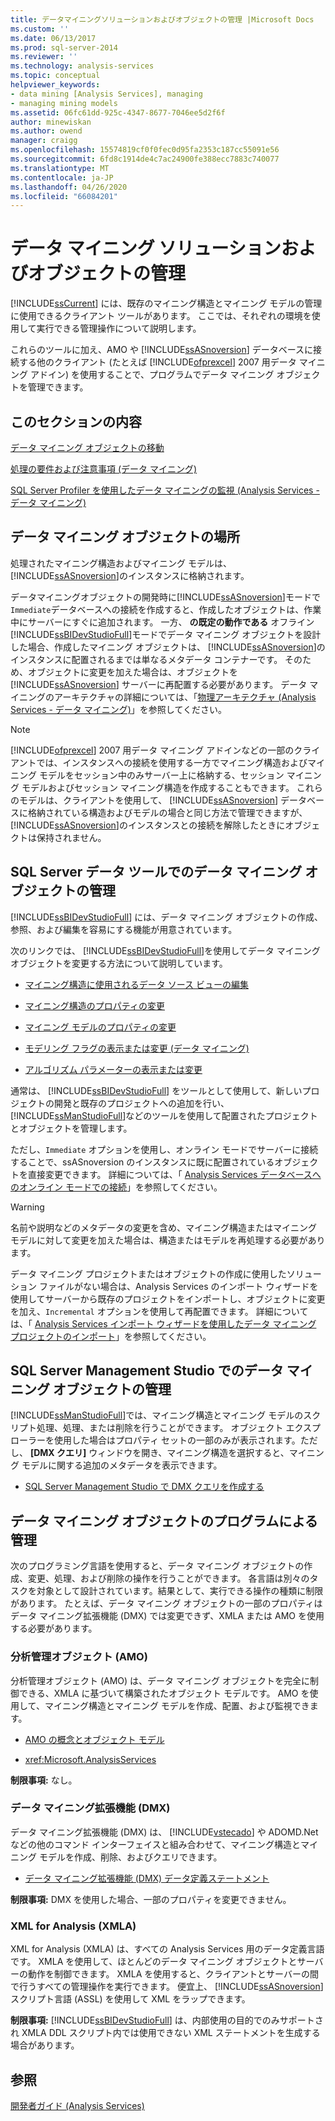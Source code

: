 ```yaml
---
title: データマイニングソリューションおよびオブジェクトの管理 |Microsoft Docs
ms.custom: ''
ms.date: 06/13/2017
ms.prod: sql-server-2014
ms.reviewer: ''
ms.technology: analysis-services
ms.topic: conceptual
helpviewer_keywords:
- data mining [Analysis Services], managing
- managing mining models
ms.assetid: 06fc61dd-925c-4347-8677-7046ee5d2f6f
author: minewiskan
ms.author: owend
manager: craigg
ms.openlocfilehash: 15574819cf0f0fec0d95fa2353c187cc55091e56
ms.sourcegitcommit: 6fd8c1914de4c7ac24900fe388ecc7883c740077
ms.translationtype: MT
ms.contentlocale: ja-JP
ms.lasthandoff: 04/26/2020
ms.locfileid: "66084201"
---
```

# <a name="management-of-data-mining-solutions-and-objects"></a>データ マイニング ソリューションおよびオブジェクトの管理
  [!INCLUDE[ssCurrent](../../includes/sscurrent-md.md)] には、既存のマイニング構造とマイニング モデルの管理に使用できるクライアント ツールがあります。 ここでは、それぞれの環境を使用して実行できる管理操作について説明します。  
  
 これらのツールに加え、AMO や [!INCLUDE[ssASnoversion](../../includes/ssasnoversion-md.md)] データベースに接続する他のクライアント (たとえば [!INCLUDE[ofprexcel](../../includes/ofprexcel-md.md)] 2007 用データ マイニング アドイン) を使用することで、プログラムでデータ マイニング オブジェクトを管理できます。  
  
## <a name="in-this-section"></a>このセクションの内容  
 [データ マイニング オブジェクトの移動](moving-data-mining-objects.md)  
  
 [処理の要件および注意事項 &#40;データ マイニング&#41;](processing-requirements-and-considerations-data-mining.md)  
  
 [SQL Server Profiler を使用したデータ マイニングの監視 (Analysis Services - データ マイニング)](using-sql-server-profiler-to-monitor-data-mining-analysis-services-data-mining.md)  
  
## <a name="location-of-data-mining-objects"></a>データ マイニング オブジェクトの場所  
 処理されたマイニング構造およびマイニング モデルは、 [!INCLUDE[ssASnoversion](../../includes/ssasnoversion-md.md)]のインスタンスに格納されます。  
  
 データマイニングオブジェクトの開発時に[!INCLUDE[ssASnoversion](../../includes/ssasnoversion-md.md)]モードで`Immediate`データベースへの接続を作成すると、作成したオブジェクトは、作業中にサーバーにすぐに追加されます。 一方、 **の既定の動作である** オフライン [!INCLUDE[ssBIDevStudioFull](../../includes/ssbidevstudiofull-md.md)]モードでデータ マイニング オブジェクトを設計した場合、作成したマイニング オブジェクトは、 [!INCLUDE[ssASnoversion](../../includes/ssasnoversion-md.md)]のインスタンスに配置されるまでは単なるメタデータ コンテナーです。 そのため、オブジェクトに変更を加えた場合は、オブジェクトを [!INCLUDE[ssASnoversion](../../includes/ssasnoversion-md.md)] サーバーに再配置する必要があります。 データ マイニングのアーキテクチャの詳細については、「[物理アーキテクチャ (Analysis Services - データ マイニング)](physical-architecture-analysis-services-data-mining.md)」を参照してください。  
  
> [!NOTE]  
>  [!INCLUDE[ofprexcel](../../includes/ofprexcel-md.md)] 2007 用データ マイニング アドインなどの一部のクライアントでは、インスタンスへの接続を使用する一方でマイニング構造およびマイニング モデルをセッション中のみサーバー上に格納する、セッション マイニング モデルおよびセッション マイニング構造を作成することもできます。 これらのモデルは、クライアントを使用して、 [!INCLUDE[ssASnoversion](../../includes/ssasnoversion-md.md)] データベースに格納されている構造およびモデルの場合と同じ方法で管理できますが、 [!INCLUDE[ssASnoversion](../../includes/ssasnoversion-md.md)]のインスタンスとの接続を解除したときにオブジェクトは保持されません。  
  
## <a name="managing-data-mining-objects-in-sql-server-data-tools"></a>SQL Server データ ツールでのデータ マイニング オブジェクトの管理  
 [!INCLUDE[ssBIDevStudioFull](../../includes/ssbidevstudiofull-md.md)] には、データ マイニング オブジェクトの作成、参照、および編集を容易にする機能が用意されています。  
  
 次のリンクでは、 [!INCLUDE[ssBIDevStudioFull](../../includes/ssbidevstudiofull-md.md)]を使用してデータ マイニング オブジェクトを変更する方法について説明しています。  
  
-   [マイニング構造に使用されるデータ ソース ビューの編集](edit-the-data-source-view-used-for-a-mining-structure.md)  
  
-   [マイニング構造のプロパティの変更](change-the-properties-of-a-mining-structure.md)  
  
-   [マイニング モデルのプロパティの変更](change-the-properties-of-a-mining-model.md)  
  
-   [モデリング フラグの表示または変更 &#40;データ マイニング&#41;](modeling-flags-data-mining.md)  
  
-   [アルゴリズム パラメーターの表示または変更](view-or-change-algorithm-parameters.md)  
  
 通常は、 [!INCLUDE[ssBIDevStudioFull](../../includes/ssbidevstudiofull-md.md)] をツールとして使用して、新しいプロジェクトの開発と既存のプロジェクトへの追加を行い、 [!INCLUDE[ssManStudioFull](../../includes/ssmanstudiofull-md.md)]などのツールを使用して配置されたプロジェクトとオブジェクトを管理します。  
  
 ただし、`Immediate` オプションを使用し、オンライン モードでサーバーに接続することで、ssASnoversion のインスタンスに既に配置されているオブジェクトを直接変更できます。 詳細については、「 [Analysis Services データベースへのオンライン モードでの接続](../multidimensional-models/connect-in-online-mode-to-an-analysis-services-database.md)」を参照してください。  
  
> [!WARNING]  
>  名前や説明などのメタデータの変更を含め、マイニング構造またはマイニング モデルに対して変更を加えた場合は、構造またはモデルを再処理する必要があります。  
  
 データ マイニング プロジェクトまたはオブジェクトの作成に使用したソリューション ファイルがない場合は、Analysis Services のインポート ウィザードを使用してサーバーから既存のプロジェクトをインポートし、オブジェクトに変更を加え、`Incremental` オプションを使用して再配置できます。 詳細については、「 [Analysis Services インポート ウィザードを使用したデータ マイニング プロジェクトのインポート](import-a-data-mining-project-using-the-analysis-services-import-wizard.md)」を参照してください。  
  
## <a name="managing-data-mining-objects-in-sql-server-management-studio"></a>SQL Server Management Studio でのデータ マイニング オブジェクトの管理  
 [!INCLUDE[ssManStudioFull](../../includes/ssmanstudiofull-md.md)]では、マイニング構造とマイニング モデルのスクリプト処理、処理、または削除を行うことができます。 オブジェクト エクスプローラーを使用した場合はプロパティ セットの一部のみが表示されます。ただし、 **[DMX クエリ]** ウィンドウを開き、マイニング構造を選択すると、マイニング モデルに関する追加のメタデータを表示できます。  
  
-   [SQL Server Management Studio で DMX クエリを作成する](create-a-dmx-query-in-sql-server-management-studio.md)  
  
## <a name="managing-data-mining-objects-programmatically"></a>データ マイニング オブジェクトのプログラムによる管理  
 次のプログラミング言語を使用すると、データ マイニング オブジェクトの作成、変更、処理、および削除の操作を行うことができます。 各言語は別々のタスクを対象として設計されています。結果として、実行できる操作の種類に制限があります。 たとえば、データ マイニング オブジェクトの一部のプロパティはデータ マイニング拡張機能 (DMX) では変更できず、XMLA または AMO を使用する必要があります。  
  
### <a name="analysis-management-objects-amo"></a>分析管理オブジェクト (AMO)  
 分析管理オブジェクト (AMO) は、データ マイニング オブジェクトを完全に制御できる、XMLA に基づいて構築されたオブジェクト モデルです。 AMO を使用して、マイニング構造とマイニング モデルを作成、配置、および監視できます。  
  
-   [AMO の概念とオブジェクト モデル](https://docs.microsoft.com/bi-reference/amo/amo-concepts-and-object-model)  
  
-   <xref:Microsoft.AnalysisServices>  
  
 **制限事項:** なし。  
  
### <a name="data-mining-extensions-dmx"></a>データ マイニング拡張機能 (DMX)  
 データ マイニング拡張機能 (DMX) は、 [!INCLUDE[vstecado](../../includes/vstecado-md.md)] や ADOMD.Net などの他のコマンド インターフェイスと組み合わせて、マイニング構造とマイニング モデルを作成、削除、およびクエリできます。  
  
-   [データ マイニング拡張機能 (DMX) データ定義ステートメント](/sql/dmx/dmx-statements-data-definition)  
  
 **制限事項:** DMX を使用した場合、一部のプロパティを変更できません。  
  
### <a name="xml-for-analysis-xmla"></a>XML for Analysis (XMLA)  
 XML for Analysis (XMLA) は、すべての Analysis Services 用のデータ定義言語です。 XMLA を使用して、ほとんどのデータ マイニング オブジェクトとサーバーの動作を制御できます。 XMLA を使用すると、クライアントとサーバーの間で行うすべての管理操作を実行できます。 便宜上、 [!INCLUDE[ssASnoversion](../../includes/ssasnoversion-md.md)] スクリプト言語 (ASSL) を使用して XML をラップできます。  
  
 **制限事項:** [!INCLUDE[ssBIDevStudioFull](../../includes/ssbidevstudiofull-md.md)] は、内部使用の目的でのみサポートされ XMLA DDL スクリプト内では使用できない XML ステートメントを生成する場合があります。  
  
## <a name="see-also"></a>参照  
 [開発者ガイド &#40;Analysis Services&#41;](../analysis-services-developer-documentation.md)  
  
  
